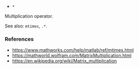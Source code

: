 * `*`

Multiplication operator.

See also: `mtimes`, `.*`.

### References

* https://www.mathworks.com/help/matlab/ref/mtimes.html
* https://mathworld.wolfram.com/MatrixMultiplication.html
* https://en.wikipedia.org/wiki/Matrix_multiplication
